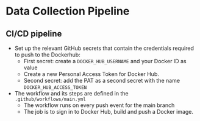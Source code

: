 # Data Collection Pipeline

## CI/CD pipeline
* Set up the relevant GitHub secrets that contain the credentials required to push to the Dockerhub:
    * First secret: create a `DOCKER_HUB_USERNAME` and your Docker ID as value
    * Create a new Personal Access Token for Docker Hub.
    * Second secret: add the PAT as a second secret with the name `DOCKER_HUB_ACCESS_TOKEN`
* The workflow and its steps are defined in the `.github/workflows/main.yml`
    * The workflow runs on every push event for the main branch
    * The job is to sign in to Docker Hub, build and push a Docker image.
